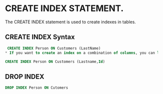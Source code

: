 # CREATE INDEX STATEMENT.
The CREATE INDEX statement is used to create indexes in tables.

## CREATE INDEX Syntax
```sql
 CREATE INDEX Person ON Customers (LastName)
* If you want to create an index on a combination of columns, you can list the column names within the parentheses, separated by commas:

CREATE INDEX Person ON Customers (Lastname,Id)

```
## DROP INDEX
```sql
DROP INDEX Person ON Cutomers